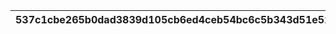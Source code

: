 |537c1cbe265b0dad3839d105cb6ed4ceb54bc6c5b343d51e52107e5daae841cc|6c7a4e818fdc9866f3d64fa2c996b297315672e59afbf6383f663411096850b3|f114ad1053950f976ad3e83e7a2f93ce213cb79d83dac77ddb639dc17b4f90f3|cf52f8afd8ac2adaec39953f11f49f23bdaef47425e2ef6980abebfa29c42a9e|4d8d1b8abd82be440d5c9640581709ed367870e5eb11ba2067e8b437f1355754|9d5e5113886ec07ed9c26991e1c29a8ed486f5fa9051d122d94f4367d197dbab|f9a4e05e0e5b0c15a085873e002b3c2e69c7a44bc466b1fce8458afc4481fa68|dbff32b1b409daf99a31955e4604f1920d48b55ce1020fca713c0913c1fd9675|b3dc99c40dfa2e84aa9db4f3b541789c69a8573f25b6dc06eaf49180ec57680e|de194727e07c40fdd40feed41083cf47433512275149a52300b7417ee46bd10b|da2760d82f22a6ce02657af7a4bf465ea6ee169d7a220e974a5c63df18373ce0|
| --- | --- | --- | --- | --- | --- | --- | --- | --- | --- | --- |